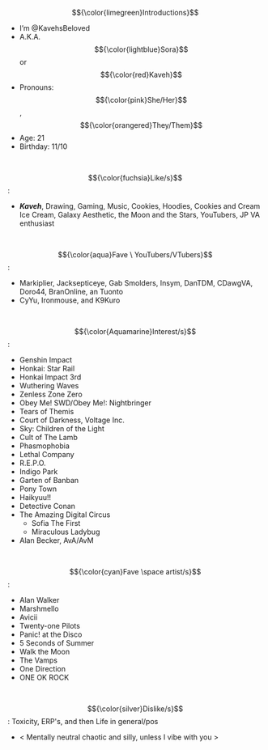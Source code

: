 $${\color{limegreen}Introductions}$$

- I’m @KavehsBeloved
- A.K.A. $${\color{lightblue}Sora}$$ or $${\color{red}Kaveh}$$
- Pronouns: $${\color{pink}She/Her}$$, $${\color{orangered}They/Them}$$
- Age: 21
- Birthday: 11/10
 <br/>
 
$${\color{fuchsia}Like/s}$$:
- ***Kaveh***, Drawing, Gaming, Music, Cookies, Hoodies, Cookies and Cream Ice Cream, Galaxy Aesthetic, the Moon and the Stars, YouTubers, JP VA enthusiast
<br/>

$${\color{aqua}Fave \ YouTubers/VTubers}$$:
- Markiplier, Jacksepticeye, Gab Smolders, Insym, DanTDM, CDawgVA, Doro44, BranOnline, an Tuonto
- CyYu, Ironmouse, and K9Kuro
<br/>

$${\color{Aquamarine}Interest/s}$$:

-  Genshin Impact
-  Honkai: Star Rail
-  Honkai Impact 3rd 
-  Wuthering Waves 
-  Zenless Zone Zero
-  Obey Me! SWD/Obey Me!: Nightbringer
-  Tears of Themis
-  Court of Darkness, Voltage Inc.
-  Sky: Children of the Light 
-  Cult of The Lamb
-  Phasmophobia
-  Lethal Company
-  R.E.P.O.
-  Indigo Park
-  Garten of Banban
-  Pony Town
-  Haikyuu!!
-  Detective Conan
-  The Amazing Digital Circus
   - Sofia The First
   - Miraculous Ladybug
- Alan Becker, AvA/AvM
<br/>

$${\color{cyan}Fave \space artist/s}$$:
- Alan Walker
- Marshmello
- Avicii
- Twenty-one Pilots
- Panic! at the Disco
- 5 Seconds of Summer
- Walk the Moon
- The Vamps
- One Direction
- ONE OK ROCK

<br/>

 
$${\color{silver}Dislike/s}$$: 
Toxicity, ERP's, and then Life in general/pos
<br/>

- < Mentally neutral chaotic and silly, unless I vibe with you >

<!---
KavehsBeloved/KavehsBeloved is a ✨ special ✨ repository because its `README.md` (this file) appears on your GitHub profile.
You can click the Preview link to take a look at your changes.
--->
